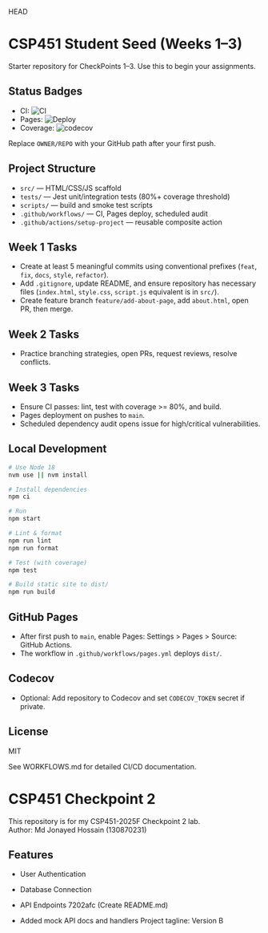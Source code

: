 HEAD
# CSP451 Student Seed (Weeks 1–3)

Starter repository for CheckPoints 1–3. Use this to begin your assignments.

## Status Badges

- CI: ![CI](https://github.com/OWNER/REPO/actions/workflows/ci.yml/badge.svg)
- Pages: ![Deploy](https://github.com/OWNER/REPO/actions/workflows/pages.yml/badge.svg)
- Coverage: ![codecov](https://codecov.io/gh/OWNER/REPO/branch/main/graph/badge.svg)

Replace `OWNER/REPO` with your GitHub path after your first push.

## Project Structure
- `src/` — HTML/CSS/JS scaffold
- `tests/` — Jest unit/integration tests (80%+ coverage threshold)
- `scripts/` — build and smoke test scripts
- `.github/workflows/` — CI, Pages deploy, scheduled audit
- `.github/actions/setup-project` — reusable composite action

## Week 1 Tasks
- Create at least 5 meaningful commits using conventional prefixes (`feat`, `fix`, `docs`, `style`, `refactor`).
- Add `.gitignore`, update README, and ensure repository has necessary files (`index.html`, `style.css`, `script.js` equivalent is in `src/`).
- Create feature branch `feature/add-about-page`, add `about.html`, open PR, then merge.

## Week 2 Tasks
- Practice branching strategies, open PRs, request reviews, resolve conflicts.

## Week 3 Tasks
- Ensure CI passes: lint, test with coverage >= 80%, and build.
- Pages deployment on pushes to `main`.
- Scheduled dependency audit opens issue for high/critical vulnerabilities.

## Local Development
```bash
# Use Node 18
nvm use || nvm install

# Install dependencies
npm ci

# Run
npm start

# Lint & format
npm run lint
npm run format

# Test (with coverage)
npm test

# Build static site to dist/
npm run build
```

## GitHub Pages
- After first push to `main`, enable Pages: Settings > Pages > Source: GitHub Actions.
- The workflow in `.github/workflows/pages.yml` deploys `dist/`.

## Codecov
- Optional: Add repository to Codecov and set `CODECOV_TOKEN` secret if private.

## License
MIT

See WORKFLOWS.md for detailed CI/CD documentation.

# CSP451 Checkpoint 2

This repository is for my CSP451-2025F Checkpoint 2 lab.  
Author: Md Jonayed Hossain (130870231)

## Features
- User Authentication
- Database Connection
- API Endpoints
7202afc (Create README.md)

- Added mock API docs and handlers
Project tagline: Version B
